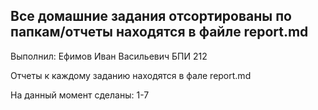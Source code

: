 ## Все домашние задания отсортированы по папкам/отчеты находятся в файле report.md

Выполнил: Ефимов Иван Васильевич БПИ 212

Отчеты к каждому заданию находятся в фале report.md

На данный момент сделаны: 1-7

